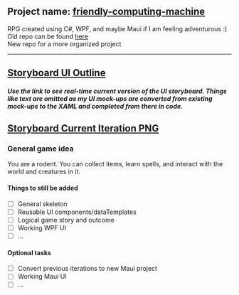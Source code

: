 ## Project name: <ins>friendly-computing-machine</ins>
RPG created using C#, WPF, and maybe Maui if I am feeling adventurous :)  
Old repo can be found [here](https://github.com/CoralLemons/supreme-lamp-cSharp)  
New repo for a more organized project

---
## [Storyboard UI Outline](https://www.figma.com/file/qvZIZ23owY5ZoN41Sls8sl/RPG-Storyboard?node-id=0%3A1)

##### Use the link to see real-time current version of the UI storyboard. Things like text are omitted as my UI mock-ups are converted from existing mock-ups to the XAML and completed from there in code. 

[Storyboard Current Iteration PNG](https://user-images.githubusercontent.com/29199970/192068886-59b77a73-03ec-4a12-ac18-1f17ff0846a5.png)
---

### General game idea
You are a rodent. You can collect items, learn spells, and interact with the world and creatures in it.  

#### Things to still be added
- [ ] General skeleton
- [ ] Reusable UI components/dataTemplates
- [ ] Logical game story and outcome
- [ ] Working WPF UI
- [ ] ...

#### Optional tasks
- [ ] Convert previous iterations to new Maui project
- [ ] Working Maui UI
- [ ] ...
